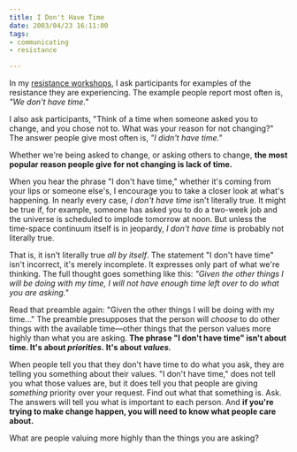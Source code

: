 ```yaml
--- 
title: I Don't Have Time
date: 2003/04/23 16:11:00
tags: 
- communicating
- resistance

---
```


<p> In my <a href="/training/resistance_as_a_resource.html">resistance workshops</a>, I ask participants for examples of the resistance they are experiencing. The example people report most often is, <em>"We don't have time."</em>
</p>
<p> I also ask participants, "Think of a time when someone asked you to change, and you chose not to. What was your reason for not changing?" The answer people give most often is, <em>"I didn't have time."</em>
</p>
<p> Whether we're being asked to change, or asking others to change, <strong>the most popular reason people give for not changing is lack of time.</strong>
</p>
<p> When you hear the phrase "I don't have time," whether it's coming from your lips or someone else's, I encourage you to take a closer look at what's happening. In nearly every case, <em>I don't have time</em> isn't literally true. It might be true if, for example, someone has asked you to do a two-week job and the universe is scheduled to implode tomorrow at noon. But unless the time-space continuum itself is in jeopardy, <em>I don't have time</em> is probably not literally true. </p>
<p> That is, it isn't literally true <em>all by itself</em>. The statement "I don't have time" isn't incorrect, it's merely incomplete. It expresses only part of what we're thinking. The full thought goes something like this: <em>"Given the other things I will be doing with my time, I will not have enough time left over to do what you are asking."</em>
</p>
<p> Read that preamble again: "Given the other things I will be doing with my time..." The preamble presupposes that the person will <em>choose</em> to do other things with the available time—other things that the person values more highly than what you are asking. <strong>The phrase "I don't have time" isn't about time. It's about <em>priorities.</em> It's about <em>values.</em>
</strong>
</p>
<p> When people tell you that they don't have time to do what you ask, they are telling you something about their values. "I don't have time," does not tell you what those values are, but it does tell you that people are giving <em>something</em> priority over your request. Find out what that something is. Ask. The answers will tell you what is important to each person. And <strong>if you're trying to make change happen, you will need to know what people care about.</strong>
</p>
<p> What are people valuing more highly than the things you are asking? </p>
